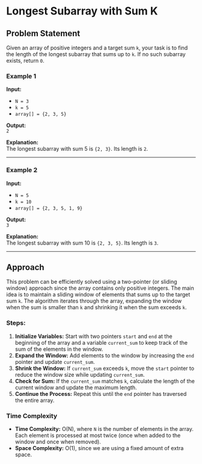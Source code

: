 # Longest Subarray with Sum K 

## Problem Statement

Given an array of positive integers and a target sum `k`, your task is to find the length of the longest subarray that sums up to `k`. If no such subarray exists, return `0`.

### Example 1

**Input:**

- `N = 3`
- `k = 5`
- `array[] = {2, 3, 5}`

**Output:**  
`2`

**Explanation:**  
The longest subarray with sum 5 is `{2, 3}`. Its length is `2`.

---

### Example 2

**Input:**

- `N = 5`
- `k = 10`
- `array[] = {2, 3, 5, 1, 9}`

**Output:**  
`3`

**Explanation:**  
The longest subarray with sum 10 is `{2, 3, 5}`. Its length is `3`.

---

## Approach

This problem can be efficiently solved using a two-pointer (or sliding window) approach since the array contains only positive integers. The main idea is to maintain a sliding window of elements that sums up to the target sum `k`. The algorithm iterates through the array, expanding the window when the sum is smaller than `k` and shrinking it when the sum exceeds `k`. 

### Steps:
1. **Initialize Variables:** Start with two pointers `start` and `end` at the beginning of the array and a variable `current_sum` to keep track of the sum of the elements in the window.
2. **Expand the Window:** Add elements to the window by increasing the `end` pointer and update `current_sum`.
3. **Shrink the Window:** If `current_sum` exceeds `k`, move the `start` pointer to reduce the window size while updating `current_sum`.
4. **Check for Sum:** If the `current_sum` matches `k`, calculate the length of the current window and update the maximum length.
5. **Continue the Process:** Repeat this until the `end` pointer has traversed the entire array.

### Time Complexity

- **Time Complexity:** O(N), where `N` is the number of elements in the array. Each element is processed at most twice (once when added to the window and once when removed).
- **Space Complexity:** O(1), since we are using a fixed amount of extra space.
